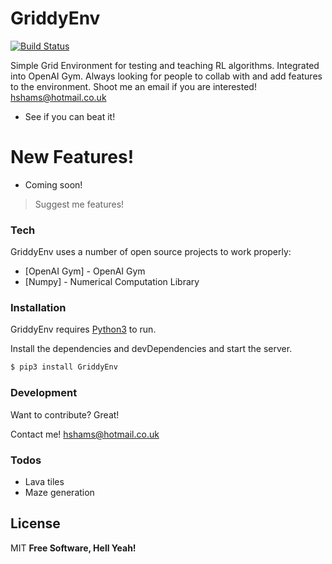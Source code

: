 # GriddyEnv

[![Build Status](https://travis-ci.org/joemccann/dillinger.svg?branch=master)](https://travis-ci.org/joemccann/dillinger)

Simple Grid Environment for testing and teaching RL algorithms. Integrated into OpenAI Gym.
Always looking for people to collab with and add features to the environment. Shoot me an email if you are interested! hshams@hotmail.co.uk

  - See if you can beat it!

# New Features!

  - Coming soon!

> Suggest me features!

### Tech

GriddyEnv uses a number of open source projects to work properly:

* [OpenAI Gym] - OpenAI Gym
* [Numpy] - Numerical Computation Library

### Installation

GriddyEnv requires [Python3](https://www.python.org/downloads/) to run.

Install the dependencies and devDependencies and start the server.

```sh
$ pip3 install GriddyEnv
```

### Development

Want to contribute? Great!

Contact me! hshams@hotmail.co.uk


### Todos

 - Lava tiles
 - Maze generation

License
----

MIT
**Free Software, Hell Yeah!**


   [dill]: <https://github.com/joemccann/dillinger>
   [git-repo-url]: <https://github.com/joemccann/dillinger.git>
   [john gruber]: <http://daringfireball.net>
   [df1]: <http://daringfireball.net/projects/markdown/>
   [markdown-it]: <https://github.com/markdown-it/markdown-it>
   [Ace Editor]: <http://ace.ajax.org>
   [node.js]: <http://nodejs.org>
   [Twitter Bootstrap]: <http://twitter.github.com/bootstrap/>
   [jQuery]: <http://jquery.com>
   [@tjholowaychuk]: <http://twitter.com/tjholowaychuk>
   [express]: <http://expressjs.com>
   [AngularJS]: <http://angularjs.org>
   [Gulp]: <http://gulpjs.com>

   [PlDb]: <https://github.com/joemccann/dillinger/tree/master/plugins/dropbox/README.md>
   [PlGh]: <https://github.com/joemccann/dillinger/tree/master/plugins/github/README.md>
   [PlGd]: <https://github.com/joemccann/dillinger/tree/master/plugins/googledrive/README.md>
   [PlOd]: <https://github.com/joemccann/dillinger/tree/master/plugins/onedrive/README.md>
   [PlMe]: <https://github.com/joemccann/dillinger/tree/master/plugins/medium/README.md>
   [PlGa]: <https://github.com/RahulHP/dillinger/blob/master/plugins/googleanalytics/README.md>
